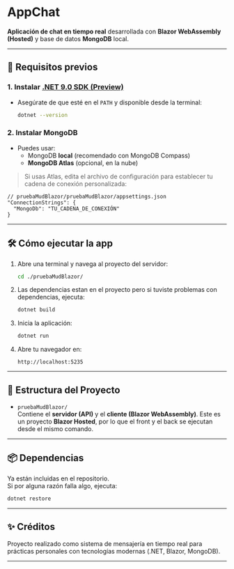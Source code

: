 # AppChat

**Aplicación de chat en tiempo real** desarrollada con **Blazor WebAssembly (Hosted)** y base de datos **MongoDB** local.

---

## 🚀 Requisitos previos

### 1. Instalar [.NET 9.0 SDK (Preview)](https://dotnet.microsoft.com/en-us/download/dotnet/9.0)
- Asegúrate de que esté en el `PATH` y disponible desde la terminal:
  ```bash
  dotnet --version
  ```

### 2. Instalar MongoDB
- Puedes usar:
  - MongoDB **local** (recomendado con MongoDB Compass)
  - **MongoDB Atlas** (opcional, en la nube)

> Si usas Atlas, edita el archivo de configuración para establecer tu cadena de conexión personalizada:

```jsonc
// pruebaMudBlazor/pruebaMudBlazor/appsettings.json
"ConnectionStrings": {
  "MongoDb": "TU_CADENA_DE_CONEXIÓN"
}
```

---

## 🛠️ Cómo ejecutar la app

1. Abre una terminal y navega al proyecto del servidor:

   ```bash
   cd ./pruebaMudBlazor/
   ```

2. Las dependencias estan en el proyecto pero si tuviste problemas con dependencias, ejecuta:

   ```bash
   dotnet build
   ```

3. Inicia la aplicación:

   ```bash
   dotnet run
   ```

4. Abre tu navegador en:

   ```
   http://localhost:5235
   ```

---

## 📁 Estructura del Proyecto

- `pruebaMudBlazor/`  
  Contiene el **servidor (API)** y el **cliente (Blazor WebAssembly)**.
  Este es un proyecto **Blazor Hosted**, por lo que el front y el back se ejecutan desde el mismo comando.

---

## 📦 Dependencias

Ya están incluidas en el repositorio.  
Si por alguna razón falla algo, ejecuta:

```bash
dotnet restore
```

---

## ✨ Créditos

Proyecto realizado como sistema de mensajería en tiempo real para prácticas personales con tecnologías modernas (.NET, Blazor, MongoDB).

---
